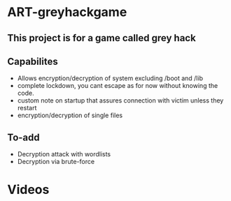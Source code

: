 # ART-greyhackgame
## This project is for a game called grey hack
## Capabilites
- Allows encryption/decryption of system excluding /boot and /lib
- complete lockdown, you cant escape as for now without knowing the code.
- custom note on startup that assures connection with victim unless they restart
- encryption/decryption of single files
## To-add
- Decryption attack with wordlists
- Decryption via brute-force



# Videos
